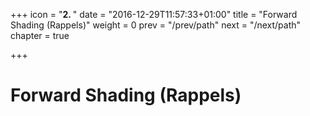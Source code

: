 +++
icon = "<b>2. </b>"
date = "2016-12-29T11:57:33+01:00"
title = "Forward Shading (Rappels)"
weight = 0
prev = "/prev/path"
next = "/next/path"
chapter = true

+++

# Forward Shading (Rappels)
